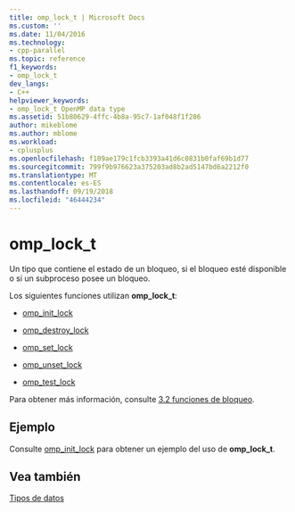 ```yaml
---
title: omp_lock_t | Microsoft Docs
ms.custom: ''
ms.date: 11/04/2016
ms.technology:
- cpp-parallel
ms.topic: reference
f1_keywords:
- omp_lock_t
dev_langs:
- C++
helpviewer_keywords:
- omp_lock_t OpenMP data type
ms.assetid: 51b80629-4ffc-4b8a-95c7-1af048f1f286
author: mikeblome
ms.author: mblome
ms.workload:
- cplusplus
ms.openlocfilehash: f109ae179c1fcb3393a41d6c0831b0faf69b1d77
ms.sourcegitcommit: 799f9b976623a375203ad8b2ad5147bd6a2212f0
ms.translationtype: MT
ms.contentlocale: es-ES
ms.lasthandoff: 09/19/2018
ms.locfileid: "46444234"
---
```

# <a name="omplockt"></a>omp_lock_t

Un tipo que contiene el estado de un bloqueo, si el bloqueo esté disponible o si un subproceso posee un bloqueo.

Los siguientes funciones utilizan **omp_lock_t**:

- [omp_init_lock](../../../parallel/openmp/reference/omp-init-lock.md)

- [omp_destroy_lock](../../../parallel/openmp/reference/omp-destroy-lock.md)

- [omp_set_lock](../../../parallel/openmp/reference/omp-set-lock.md)

- [omp_unset_lock](../../../parallel/openmp/reference/omp-unset-lock.md)

- [omp_test_lock](../../../parallel/openmp/reference/omp-test-lock.md)

Para obtener más información, consulte [3.2 funciones de bloqueo](../../../parallel/openmp/3-2-lock-functions.md).

## <a name="example"></a>Ejemplo

Consulte [omp_init_lock](../../../parallel/openmp/reference/omp-init-lock.md) para obtener un ejemplo del uso de **omp_lock_t**.

## <a name="see-also"></a>Vea también

[Tipos de datos](../../../parallel/openmp/reference/openmp-data-types.md)